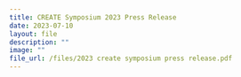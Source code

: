 ```yaml
---
title: CREATE Symposium 2023 Press Release
date: 2023-07-10
layout: file
description: ""
image: ""
file_url: /files/2023 create symposium press release.pdf
---
```

